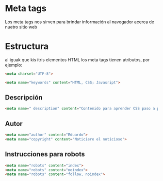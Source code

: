 # Meta tags

Los meta tags nos sirven para brindar información al navegador acerca de nuetro sitio web

# Estructura

al iguak que kis itris elementos HTML los meta tags tienen atributos, por ejemplo:

```html
<meta charset="UTF-8">
```

```html
<meta name="keywords" content="HTML, CSS; Javasript">
```

## Descripción

```html
<meta name=" description" content="Contenido para aprender CSS paso a paso">
```
## Autor
```html
<meta name="author" content="Eduardo">
<meta name="copyright" content="Noticiero el noticioso">
```
## Instrucciones para robots
```html
<meta name="robots" content="index">
<meta name="robots" content="noindex">
<meta name="robots" content="follow, noindex">
```